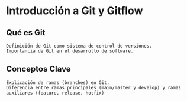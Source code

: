 # Introducción a Git y Gitflow

## Qué es Git
    Definición de Git como sistema de control de versiones.
    Importancia de Git en el desarrollo de software.

## Conceptos Clave
    Explicación de ramas (branches) en Git.
    Diferencia entre ramas principales (main/master y develop) y ramas auxiliares (feature, release, hotfix)

